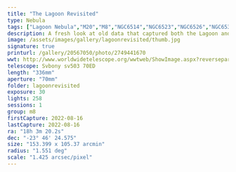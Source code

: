 ```yaml
---
title: "The Lagoon Revisited"
type: Nebula
tags: ["Lagoon Nebula","M20","M8","NGC6514","NGC6523","NGC6526","NGC6530","The star 4 Sgr","The star 7 Sgr","The star 9 Sgr","Trifid Nebula"]
description: A fresh look at old data that captured both the Lagoon and Trifid in the same field of view.
image: /assets/images/gallery/lagoonrevisited/thumb.jpg
signature: true
printurl: /gallery/20567050/photo/2749441670
wwt: http://www.worldwidetelescope.org/wwtweb/ShowImage.aspx?reverseparity=False&scale=1.425198&name=lagoonrevisted.jpg&imageurl=https://deepskyworkflows.com/assets/images/gallery/lagoonrevisited/lagoonrevisited.jpg&credits=Jeremy+Likness+at+DeepSkyWorkflows.com&creditsUrl=https://deepskyworkflows.com&ra=270.379374&dec=-23.626057&x=4149.4&y=1583.9&rotation=-125.83&thumb=https://deepskyworkflows.com/assets/images/gallery/lagoonrevisited/thumb.jpg
telescope: Svbony sv503 70ED
length: "336mm"
aperture: "70mm"
folder: lagoonrevisited
exposure: 30
lights: 258
sessions: 1
group: m8
firstCapture: 2022-08-16
lastCapture: 2022-08-16
ra: "18h 3m 20.2s"
dec: "-23° 46' 24.575"
size: "153.399 x 105.37 arcmin"
radius: "1.551 deg"
scale: "1.425 arcsec/pixel"
---
```

